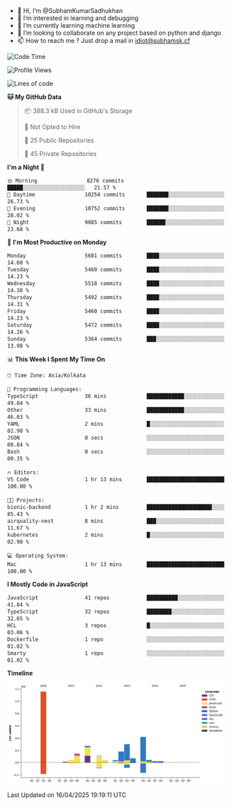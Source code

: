 - 👋 Hi, I’m @SubhamKumarSadhukhan
- 👀 I’m interested in learning and debugging
- 🌱 I’m currently learning machine learning
- 💞️ I’m looking to collaborate on any project based on python and django
- 📫 How to reach me ?
      Just drop a mail in idiot@subhamsk.cf

<!---
SubhamKumarSadhukhan/SubhamKumarSadhukhan is a ✨ special ✨ repository because its `README.md` (this file) appears on your GitHub profile.
You can click the Preview link to take a look at your changes.
--->


<!--START_SECTION:waka-->
![Code Time](http://img.shields.io/badge/Code%20Time-2%2C830%20hrs%2034%20mins-blue)

![Profile Views](http://img.shields.io/badge/Profile%20Views-0-blue)

![Lines of code](https://img.shields.io/badge/From%20Hello%20World%20I%27ve%20Written-2.8%20million%20lines%20of%20code-blue)

**🐱 My GitHub Data** 

> 📦 388.3 kB Used in GitHub's Storage 
 > 
> 🚫 Not Opted to Hire
 > 
> 📜 25 Public Repositories 
 > 
> 🔑 45 Private Repositories 
 > 
**I'm a Night 🦉** 

```text
🌞 Morning                8276 commits        █████░░░░░░░░░░░░░░░░░░░░   21.57 % 
🌆 Daytime                10254 commits       ███████░░░░░░░░░░░░░░░░░░   26.73 % 
🌃 Evening                10752 commits       ███████░░░░░░░░░░░░░░░░░░   28.02 % 
🌙 Night                  9085 commits        ██████░░░░░░░░░░░░░░░░░░░   23.68 % 
```
📅 **I'm Most Productive on Monday** 

```text
Monday                   5601 commits        ████░░░░░░░░░░░░░░░░░░░░░   14.60 % 
Tuesday                  5460 commits        ████░░░░░░░░░░░░░░░░░░░░░   14.23 % 
Wednesday                5518 commits        ████░░░░░░░░░░░░░░░░░░░░░   14.38 % 
Thursday                 5492 commits        ████░░░░░░░░░░░░░░░░░░░░░   14.31 % 
Friday                   5460 commits        ████░░░░░░░░░░░░░░░░░░░░░   14.23 % 
Saturday                 5472 commits        ████░░░░░░░░░░░░░░░░░░░░░   14.26 % 
Sunday                   5364 commits        ███░░░░░░░░░░░░░░░░░░░░░░   13.98 % 
```


📊 **This Week I Spent My Time On** 

```text
🕑︎ Time Zone: Asia/Kolkata

💬 Programming Languages: 
TypeScript               36 mins             ████████████░░░░░░░░░░░░░   49.84 % 
Other                    33 mins             ████████████░░░░░░░░░░░░░   46.03 % 
YAML                     2 mins              █░░░░░░░░░░░░░░░░░░░░░░░░   02.90 % 
JSON                     0 secs              ░░░░░░░░░░░░░░░░░░░░░░░░░   00.84 % 
Bash                     0 secs              ░░░░░░░░░░░░░░░░░░░░░░░░░   00.35 % 

🔥 Editors: 
VS Code                  1 hr 13 mins        █████████████████████████   100.00 % 

🐱‍💻 Projects: 
bionic-backend           1 hr 2 mins         █████████████████████░░░░   85.43 % 
airquality-nest          8 mins              ███░░░░░░░░░░░░░░░░░░░░░░   11.67 % 
kubernetes               2 mins              █░░░░░░░░░░░░░░░░░░░░░░░░   02.90 % 

💻 Operating System: 
Mac                      1 hr 13 mins        █████████████████████████   100.00 % 
```

**I Mostly Code in JavaScript** 

```text
JavaScript               41 repos            ██████████░░░░░░░░░░░░░░░   41.84 % 
TypeScript               32 repos            ████████░░░░░░░░░░░░░░░░░   32.65 % 
HCL                      3 repos             █░░░░░░░░░░░░░░░░░░░░░░░░   03.06 % 
Dockerfile               1 repo              ░░░░░░░░░░░░░░░░░░░░░░░░░   01.02 % 
Smarty                   1 repo              ░░░░░░░░░░░░░░░░░░░░░░░░░   01.02 % 
```



**Timeline**

![Lines of Code chart](https://raw.githubusercontent.com/SubhamKumarSadhukhan/SubhamKumarSadhukhan/main/assets/bar_graph.png)


 Last Updated on 16/04/2025 19:19:11 UTC
<!--END_SECTION:waka-->
